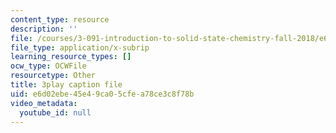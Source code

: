```yaml
---
content_type: resource
description: ''
file: /courses/3-091-introduction-to-solid-state-chemistry-fall-2018/e6d02ebe45e49ca05cfea78ce3c8f78b_9ayyzdIKaps.srt
file_type: application/x-subrip
learning_resource_types: []
ocw_type: OCWFile
resourcetype: Other
title: 3play caption file
uid: e6d02ebe-45e4-9ca0-5cfe-a78ce3c8f78b
video_metadata:
  youtube_id: null
---
```


